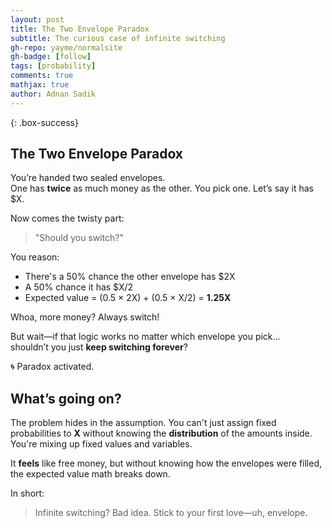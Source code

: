 ```yaml
---
layout: post
title: The Two Envelope Paradox
subtitle: The curious case of infinite switching
gh-repo: yayme/normalsite
gh-badge: [follow]
tags: [probability]
comments: true
mathjax: true
author: Adnan Sadik
---
```


{: .box-success}

## The Two Envelope Paradox

You’re handed two sealed envelopes.  
One has **twice** as much money as the other. You pick one. Let’s say it has \$X.

Now comes the twisty part:  
> "Should you switch?"

You reason:  
- There's a 50% chance the other envelope has \$2X  
- A 50% chance it has \$X/2  
- Expected value = (0.5 × 2X) + (0.5 × X/2) = **1.25X**

Whoa, more money? Always switch!

But wait—if that logic works no matter which envelope you pick…  
shouldn’t you just **keep switching forever**?

🌀 Paradox activated.

## What’s going on?

The problem hides in the assumption. You can't just assign fixed probabilities to **X** without knowing the **distribution** of the amounts inside. You're mixing up fixed values and variables.

It **feels** like free money, but without knowing how the envelopes were filled, the expected value math breaks down.

In short:  
> Infinite switching? Bad idea. Stick to your first love—uh, envelope.



